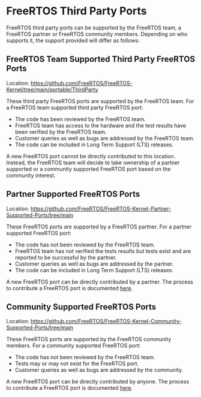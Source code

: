 # FreeRTOS Third Party Ports

FreeRTOS third party ports can be supported by the FreeRTOS team, a FreeRTOS
partner or FreeRTOS community members. Depending on who supports it, the support
provided will differ as follows:

## FreeRTOS Team Supported Third Party FreeRTOS Ports

Location: https://github.com/FreeRTOS/FreeRTOS-Kernel/tree/main/portable/ThirdParty

These third party FreeRTOS ports are supported by the FreeRTOS team. For a
FreeRTOS team supported third party FreeRTOS port:

* The code has been reviewed by the FreeRTOS team.
* FreeRTOS team has access to the hardware and the test results have been
  verified by the FreeRTOS team.
* Customer queries as well as bugs are addressed by the FreeRTOS team.
* The code can be included in Long Term Support (LTS) releases.

A new FreeRTOS port cannot be directly contributed to this location. Instead,
the FreeRTOS team will decide to take ownership of a partner supported or a
community supported FreeRTOS port based on the community interest.

## Partner Supported FreeRTOS Ports

Location: https://github.com/FreeRTOS/FreeRTOS-Kernel-Partner-Supported-Ports/tree/main

These FreeRTOS ports are supported by a FreeRTOS partner. For a partner
supported FreeRTOS port:

* The code has not been reviewed by the FreeRTOS team.
* FreeRTOS team has not verified the tests results but tests exist and are
  reported to be successful by the partner.
* Customer queries as well as bugs are addressed by the partner.
* The code can be included in Long Term Support (LTS) releases.

A new FreeRTOS port can be directly contributed by a partner. The process to
contribute a FreeRTOS port is documented [here](https://github.com/FreeRTOS/FreeRTOS-Kernel-Partner-Supported-Ports/blob/main/README.md).

## Community Supported FreeRTOS Ports

Location: https://github.com/FreeRTOS/FreeRTOS-Kernel-Community-Supported-Ports/tree/main

These FreeRTOS ports are supported by the FreeRTOS community members. For a
community supported FreeRTOS port:

* The code has not been reviewed by the FreeRTOS team.
* Tests may or may not exist for the FreeRTOS port.
* Customer queries as well as bugs are addressed by the community.

A new FreeRTOS port can be directly contributed by anyone. The process to
contribute a FreeRTOS port is documented [here](https://github.com/FreeRTOS/FreeRTOS-Kernel-Community-Supported-Ports/blob/main/README.md).
